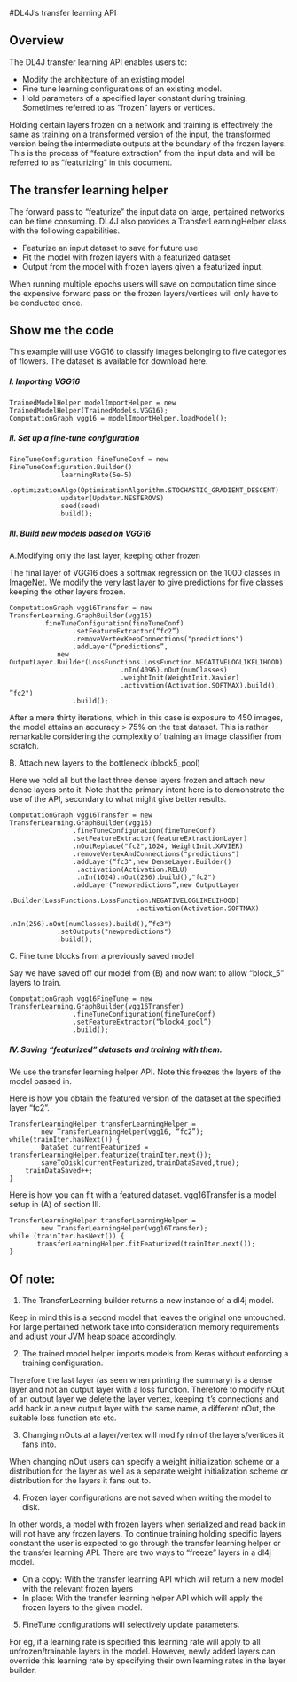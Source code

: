 #DL4J’s transfer learning API

## Overview

The DL4J transfer learning API enables users to:

* Modify the architecture of an existing model
* Fine tune learning configurations of an existing model.
* Hold parameters of a specified layer constant during training. Sometimes referred to as “frozen” layers or vertices. 
 
Holding certain layers frozen on a network and training is effectively the same as training on a transformed version of the input, the transformed version being the intermediate outputs at the boundary of the frozen layers. This is the process of “feature extraction” from the input data and will be referred to as “featurizing” in this document. 

## The transfer learning helper
The forward pass to “featurize” the input data on large, pertained networks can be time consuming. DL4J also provides a TransferLearningHelper class with the following capabilities. 

* Featurize an input dataset to save for future use
* Fit the model with frozen layers with a featurized dataset 
* Output from the model with frozen layers given a featurized input.

When running multiple epochs users will save on computation time since the expensive forward pass on the frozen layers/vertices will only have to be conducted once.

## Show me the code
This example will use VGG16 to classify images belonging to five categories of flowers. The dataset is available for download here. 

##### I.  Importing VGG16
```
TrainedModelHelper modelImportHelper = new TrainedModelHelper(TrainedModels.VGG16);
ComputationGraph vgg16 = modelImportHelper.loadModel();
```
##### II.  Set up a fine-tune configuration
```
FineTuneConfiguration fineTuneConf = new FineTuneConfiguration.Builder()
            .learningRate(5e-5)
            .optimizationAlgo(OptimizationAlgorithm.STOCHASTIC_GRADIENT_DESCENT)
            .updater(Updater.NESTEROVS)
            .seed(seed)
            .build();
```
##### III.  Build new models based on VGG16

A.Modifying only the last layer, keeping other frozen

The final layer of VGG16 does a softmax regression on the 1000 classes in ImageNet. We modify the very last layer to give predictions for five classes keeping the other layers frozen.

```
ComputationGraph vgg16Transfer = new TransferLearning.GraphBuilder(vgg16)
 		.fineTuneConfiguration(fineTuneConf)
            	.setFeatureExtractor(“fc2”)
            	.removeVertexKeepConnections("predictions") 
            	.addLayer(“predictions”, 
		  	new OutputLayer.Builder(LossFunctions.LossFunction.NEGATIVELOGLIKELIHOOD)
                    		.nIn(4096).nOut(numClasses)
                    		.weightInit(WeightInit.Xavier)
                    		.activation(Activation.SOFTMAX).build(), ”fc2")
            	.build();
```
After a mere thirty iterations, which in this case is exposure to 450 images, the model attains an accuracy > 75% on the test dataset. This is rather remarkable considering the complexity of training an image classifier from scratch.

B. Attach new layers to the bottleneck (block5_pool)

Here we hold all but the last three dense layers frozen and attach new dense layers onto it. Note that the primary intent here is to demonstrate the use of the API, secondary to what might give better results.

```
ComputationGraph vgg16Transfer = new TransferLearning.GraphBuilder(vgg16)
            	.fineTuneConfiguration(fineTuneConf)
            	.setFeatureExtractor(featureExtractionLayer)
            	.nOutReplace("fc2",1024, WeightInit.XAVIER)
            	.removeVertexAndConnections("predictions") 
            	.addLayer(“fc3",new DenseLayer.Builder()
				 .activation(Activation.RELU)
				 .nIn(1024).nOut(256).build(),"fc2") 
            	.addLayer(“newpredictions”,new OutputLayer
				.Builder(LossFunctions.LossFunction.NEGATIVELOGLIKELIHOOD)
                              	.activation(Activation.SOFTMAX)
                              	.nIn(256).nOut(numClasses).build(),”fc3") 
           	.setOutputs("newpredictions") 
           	.build();
```

C. Fine tune blocks from a previously saved model 

Say we have saved off our model from (B) and now want to allow “block_5” layers to train. 

```
ComputationGraph vgg16FineTune = new TransferLearning.GraphBuilder(vgg16Transfer)
            	.fineTuneConfiguration(fineTuneConf)
            	.setFeatureExtractor(“block4_pool”)
            	.build();
```

##### IV.  Saving “featurized” datasets and training with them.

We use the transfer learning helper API. Note this freezes the layers of the model passed in.

Here is how you obtain the featured version of the dataset at the specified layer “fc2”.

```
TransferLearningHelper transferLearningHelper = 
		new TransferLearningHelper(vgg16, “fc2”);
while(trainIter.hasNext()) {
       	DataSet currentFeaturized = transferLearningHelper.featurize(trainIter.next());
        saveToDisk(currentFeaturized,trainDataSaved,true);
	trainDataSaved++;
}
```
Here is how you can fit with a featured dataset. vgg16Transfer is a model setup in (A) of section III.
```
TransferLearningHelper transferLearningHelper = 
		new TransferLearningHelper(vgg16Transfer);
while (trainIter.hasNext()) {
       transferLearningHelper.fitFeaturized(trainIter.next());
}
```

## Of note: 

1. The TransferLearning builder returns a new instance of a dl4j model. 

Keep in mind this is a second model that leaves the original one untouched. For large pertained network take into consideration memory requirements and adjust your JVM heap space accordingly.

2. The trained model helper imports models from Keras without enforcing a training configuration. 

Therefore the last layer (as seen when printing the summary) is a dense layer and not an output layer with a loss function. Therefore to modify nOut of an output layer we delete the layer vertex, keeping it’s connections and add back in a new output layer with the same name, a different nOut, the suitable loss function etc etc. 

3. Changing nOuts at a layer/vertex will modify nIn of the layers/vertices it fans into. 

When changing nOut users can specify a weight initialization scheme or a distribution for the layer as well as a separate weight initialization scheme or distribution for the layers it fans out to.

4. Frozen layer configurations are not saved when writing the model to disk. 

In other words, a model with frozen layers when serialized and read back in will not have any frozen layers. To continue training holding specific layers constant the user is expected to go through the transfer learning helper or the transfer learning API. There are two ways to “freeze” layers in a dl4j model.

* On a copy: With the transfer learning API which will return a new model with the relevant frozen layers
* In place: With the transfer learning helper API which will apply the frozen layers to the given model.

5. FineTune configurations will selectively update parameters. 

For eg, if a learning rate is specified this learning rate will apply to all unfrozen/trainable layers in the model. However, newly added layers can override this learning rate by specifying their own learning rates in the layer builder.

